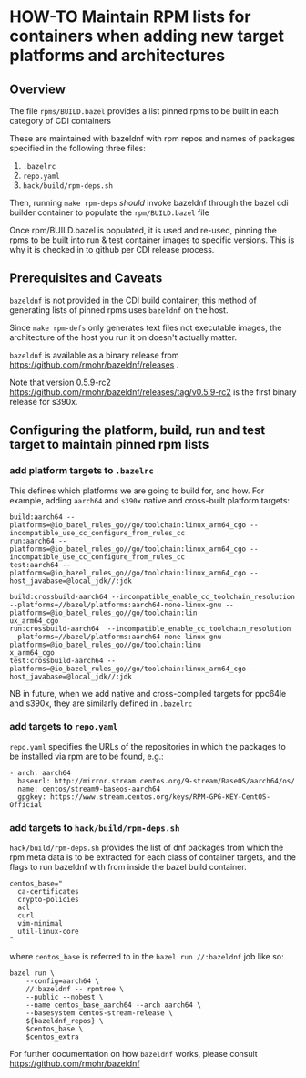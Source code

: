 # HOW-TO Maintain RPM lists for containers when adding new target platforms and architectures

## Overview

The file `rpms/BUILD.bazel` provides a list pinned rpms to be built in each category of CDI containers

These are maintained with bazeldnf with rpm repos and names of packages  specified in the following three files:

 1. `.bazelrc`
 2. `repo.yaml`
 3. `hack/build/rpm-deps.sh` 

Then, running `make rpm-deps` _should_ invoke bazeldnf through the bazel cdi builder container to populate the `rpm/BUILD.bazel` file 

Once rpm/BUILD.bazel is populated, it is used and re-used, pinning the rpms to be built into run & test container images to specific versions. 
This is why it is checked in to github per CDI release process. 

## Prerequisites and Caveats

`bazeldnf` is not provided in the CDI build container; this method of generating lists of pinned rpms uses `bazeldnf` on the host.  

Since `make rpm-defs` only generates text files not executable images, the architecture of the host you run it on doesn't actually matter.

`bazeldnf` is available as a binary release from https://github.com/rmohr/bazeldnf/releases . 

Note that version 0.5.9-rc2 https://github.com/rmohr/bazeldnf/releases/tag/v0.5.9-rc2 is the first binary release for s390x. 

## Configuring the platform, build, run and test target to maintain pinned rpm lists

### add platform targets to `.bazelrc`

This defines which platforms we are going to build for, and how.  For example, adding `aarch64` and `s390x` native and cross-built platform targets:

```
build:aarch64 --platforms=@io_bazel_rules_go//go/toolchain:linux_arm64_cgo --incompatible_use_cc_configure_from_rules_cc
run:aarch64 --platforms=@io_bazel_rules_go//go/toolchain:linux_arm64_cgo --incompatible_use_cc_configure_from_rules_cc
test:aarch64 --platforms=@io_bazel_rules_go//go/toolchain:linux_arm64_cgo --host_javabase=@local_jdk//:jdk

build:crossbuild-aarch64 --incompatible_enable_cc_toolchain_resolution --platforms=//bazel/platforms:aarch64-none-linux-gnu --platforms=@io_bazel_rules_go//go/toolchain:lin
ux_arm64_cgo
run:crossbuild-aarch64  --incompatible_enable_cc_toolchain_resolution --platforms=//bazel/platforms:aarch64-none-linux-gnu --platforms=@io_bazel_rules_go//go/toolchain:linu
x_arm64_cgo
test:crossbuild-aarch64 --platforms=@io_bazel_rules_go//go/toolchain:linux_arm64_cgo --host_javabase=@local_jdk//:jdk
``` 

NB in future, when we add native and cross-compiled targets for ppc64le and s390x, they are similarly defined in `.bazelrc`

### add targets to `repo.yaml`

`repo.yaml` specifies the URLs of the repositories in which the packages to be installed via rpm are to be found, e.g.:

```
- arch: aarch64
  baseurl: http://mirror.stream.centos.org/9-stream/BaseOS/aarch64/os/
  name: centos/stream9-baseos-aarch64
  gpgkey: https://www.stream.centos.org/keys/RPM-GPG-KEY-CentOS-Official
```

### add targets to `hack/build/rpm-deps.sh`

`hack/build/rpm-deps.sh` provides the list of dnf packages from which the rpm meta data is to be extracted for each class of container targets, and the flags to run bazeldnf with from inside the bazel build container. 

```
centos_base="
  ca-certificates
  crypto-policies
  acl
  curl
  vim-minimal
  util-linux-core
"
```
where `centos_base` is referred to in the `bazel run //:bazeldnf` job like so:

```
bazel run \
    --config=aarch64 \
    //:bazeldnf -- rpmtree \
    --public --nobest \
    --name centos_base_aarch64 --arch aarch64 \
    --basesystem centos-stream-release \
    ${bazeldnf_repos} \
    $centos_base \
    $centos_extra
```

For further documentation on how `bazeldnf` works, please consult https://github.com/rmohr/bazeldnf
